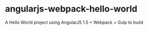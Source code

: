 # angularjs-webpack-hello-world
A Hello World project using AngularJS 1.5 + Webpack + Gulp to build
